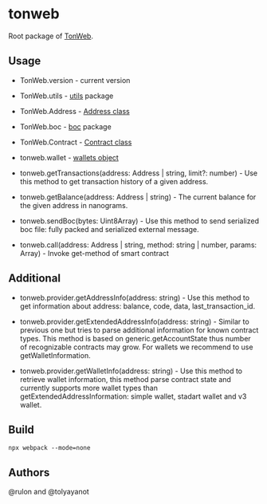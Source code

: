 # tonweb

Root package of [TonWeb](https://github.com/toncenter/tonweb).

## Usage

* TonWeb.version - current version

* TonWeb.utils - [utils](https://github.com/toncenter/tonweb/blob/master/packages/tonweb-utils/README.md) package

* TonWeb.Address - [Address class](https://github.com/toncenter/tonweb/blob/master/packages/tonweb-utils/README.md#address-class)

* TonWeb.boc - [boc](https://github.com/toncenter/tonweb/blob/master/packages/tonweb-boc/README.md) package

* TonWeb.Contract - [Contract class](https://github.com/toncenter/tonweb/blob/master/packages/tonweb-contract/README.md)

* tonweb.wallet - [wallets object](https://github.com/toncenter/tonweb/blob/master/packages/tonweb-contract-wallet/README.md)

* tonweb.getTransactions(address: Address | string, limit?: number) - Use this method to get transaction history of a given address.

* tonweb.getBalance(address: Address | string) - The current balance for the given address in nanograms.

* tonweb.sendBoc(bytes: Uint8Array) - Use this method to send serialized boc file: fully packed and serialized external message.

* tonweb.call(address: Address | string, method: string | number, params: Array) - Invoke get-method of smart contract

## Additional

* tonweb.provider.getAddressInfo(address: string) - Use this method to get information about address: balance, code, data, last_transaction_id.

* tonweb.provider.getExtendedAddressInfo(address: string) - Similar to previous one but tries to parse additional information for known contract types. This method is based on generic.getAccountState thus number of recognizable contracts may grow. For wallets we recommend to use getWalletInformation.

* tonweb.provider.getWalletInfo(address: string) - Use this method to retrieve wallet information, this method parse contract state and currently supports more wallet types than getExtendedAddressInformation: simple wallet, stadart wallet and v3 wallet.

## Build

```
npx webpack --mode=none
```

## Authors

@rulon and @tolyayanot